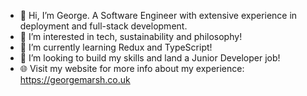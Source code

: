 - 👋 Hi, I’m George. A Software Engineer with extensive experience in deployment and full-stack development.
- 👀 I’m interested in tech, sustainability and philosophy!
- 🌱 I’m currently learning Redux and TypeScript!
- 💞️ I’m looking to build my skills and land a Junior Developer job!
- 🌐 Visit my website for more info about my experience: https://georgemarsh.co.uk

<!---
georgemarsh1809/georgemarsh1809 is a ✨ special ✨ repository because its `README.md` (this file) appears on your GitHub profile.
You can click the Preview link to take a look at your changes.
--->
